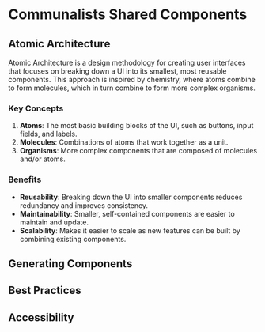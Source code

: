 # Communalists Shared Components

## Atomic Architecture

Atomic Architecture is a design methodology for creating user interfaces that focuses on breaking down a UI into its smallest, most reusable components. This approach is inspired by chemistry, where atoms combine to form molecules, which in turn combine to form more complex organisms.

### Key Concepts

1. **Atoms**: The most basic building blocks of the UI, such as buttons, input fields, and labels.
2. **Molecules**: Combinations of atoms that work together as a unit.
3. **Organisms**: More complex components that are composed of molecules and/or atoms.

### Benefits

- **Reusability**: Breaking down the UI into smaller components reduces redundancy and improves consistency.
- **Maintainability**: Smaller, self-contained components are easier to maintain and update.
- **Scalability**: Makes it easier to scale as new features can be built by combining existing components.

## Generating Components

## Best Practices

## Accessibility
